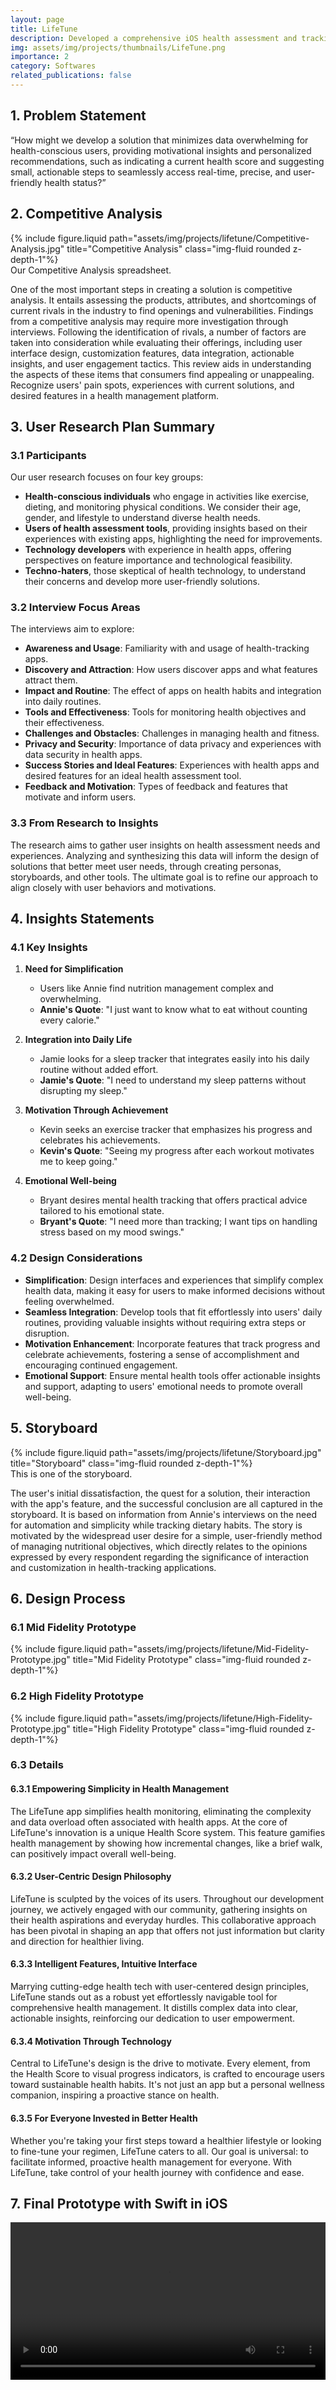 ```yaml
---
layout: page
title: LifeTune
description: Developed a comprehensive iOS health assessment and tracking app with SwiftUI and Swift.
img: assets/img/projects/thumbnails/LifeTune.png
importance: 2
category: Softwares
related_publications: false
---
```


## 1. Problem Statement

“How might we develop a solution that minimizes data overwhelming for health-conscious users, providing motivational insights and personalized recommendations, such as indicating a current health score and suggesting small, actionable steps to seamlessly access real-time, precise, and user-friendly health status?”

## 2. Competitive Analysis

<div class="row">
    <div class="col-sm mt-3 mt-md-0">
        {% include figure.liquid path="assets/img/projects/lifetune/Competitive-Analysis.jpg" title="Competitive Analysis" class="img-fluid rounded z-depth-1"%}
    </div>
</div>
<div class="caption">
    Our Competitive Analysis spreadsheet.
</div>

One of the most important steps in creating a solution is competitive analysis. It entails assessing the products, attributes, and shortcomings of current rivals in the industry to find openings and vulnerabilities. Findings from a competitive analysis may require more investigation through interviews. Following the identification of rivals, a number of factors are taken into consideration while evaluating their offerings, including user interface design, customization features, data integration, actionable insights, and user engagement tactics. This review aids in understanding the aspects of these items that consumers find appealing or unappealing. Recognize users' pain spots, experiences with current solutions, and desired features in a health management platform.

## 3. User Research Plan Summary

### 3.1 Participants

Our user research focuses on four key groups:

- **Health-conscious individuals** who engage in activities like exercise, dieting, and monitoring physical conditions. We consider their age, gender, and lifestyle to understand diverse health needs.
- **Users of health assessment tools**, providing insights based on their experiences with existing apps, highlighting the need for improvements.
- **Technology developers** with experience in health apps, offering perspectives on feature importance and technological feasibility.
- **Techno-haters**, those skeptical of health technology, to understand their concerns and develop more user-friendly solutions.

### 3.2 Interview Focus Areas

The interviews aim to explore:

- **Awareness and Usage**: Familiarity with and usage of health-tracking apps.
- **Discovery and Attraction**: How users discover apps and what features attract them.
- **Impact and Routine**: The effect of apps on health habits and integration into daily routines.
- **Tools and Effectiveness**: Tools for monitoring health objectives and their effectiveness.
- **Challenges and Obstacles**: Challenges in managing health and fitness.
- **Privacy and Security**: Importance of data privacy and experiences with data security in health apps.
- **Success Stories and Ideal Features**: Experiences with health apps and desired features for an ideal health assessment tool.
- **Feedback and Motivation**: Types of feedback and features that motivate and inform users.

### 3.3 From Research to Insights

The research aims to gather user insights on health assessment needs and experiences. Analyzing and synthesizing this data will inform the design of solutions that better meet user needs, through creating personas, storyboards, and other tools. The ultimate goal is to refine our approach to align closely with user behaviors and motivations.

## 4. Insights Statements

### 4.1 Key Insights

1. **Need for Simplification**

   - Users like Annie find nutrition management complex and overwhelming.
   - **Annie's Quote**: "I just want to know what to eat without counting every calorie."

2. **Integration into Daily Life**

   - Jamie looks for a sleep tracker that integrates easily into his daily routine without added effort.
   - **Jamie's Quote**: "I need to understand my sleep patterns without disrupting my sleep."

3. **Motivation Through Achievement**

   - Kevin seeks an exercise tracker that emphasizes his progress and celebrates his achievements.
   - **Kevin's Quote**: "Seeing my progress after each workout motivates me to keep going."

4. **Emotional Well-being**

   - Bryant desires mental health tracking that offers practical advice tailored to his emotional state.
   - **Bryant's Quote**: "I need more than tracking; I want tips on handling stress based on my mood swings."

### 4.2 Design Considerations

- **Simplification**: Design interfaces and experiences that simplify complex health data, making it easy for users to make informed decisions without feeling overwhelmed.
- **Seamless Integration**: Develop tools that fit effortlessly into users' daily routines, providing valuable insights without requiring extra steps or disruption.
- **Motivation Enhancement**: Incorporate features that track progress and celebrate achievements, fostering a sense of accomplishment and encouraging continued engagement.
- **Emotional Support**: Ensure mental health tools offer actionable insights and support, adapting to users' emotional needs to promote overall well-being.

## 5. Storyboard

<div class="row">
    <div class="col-sm mt-3 mt-md-0">
        {% include figure.liquid path="assets/img/projects/lifetune/Storyboard.jpg" title="Storyboard" class="img-fluid rounded z-depth-1"%}
    </div>
</div>
<div class="caption">
    This is one of the storyboard.
</div>

The user's initial dissatisfaction, the quest for a solution, their interaction with the app's feature, and the successful conclusion are all captured in the storyboard. It is based on information from Annie's interviews on the need for automation and simplicity while tracking dietary habits. The story is motivated by the widespread user desire for a simple, user-friendly method of managing nutritional objectives, which directly relates to the opinions expressed by every respondent regarding the significance of interaction and customization in health-tracking applications.

## 6. Design Process

### 6.1 Mid Fidelity Prototype

<div class="row">
    <div class="col-sm mt-3 mt-md-0">
        {% include figure.liquid path="assets/img/projects/lifetune/Mid-Fidelity-Prototype.jpg" title="Mid Fidelity Prototype" class="img-fluid rounded z-depth-1"%}
    </div>
</div>

### 6.2 High Fidelity Prototype

<div class="row">
    <div class="col-sm mt-3 mt-md-0">
        {% include figure.liquid path="assets/img/projects/lifetune/High-Fidelity-Prototype.jpg" title="High Fidelity Prototype" class="img-fluid rounded z-depth-1"%}
    </div>
</div>

### 6.3 Details

#### 6.3.1 Empowering Simplicity in Health Management

The LifeTune app simplifies health monitoring, eliminating the complexity and data overload often associated with health apps. At the core of LifeTune's innovation is a unique Health Score system. This feature gamifies health management by showing how incremental changes, like a brief walk, can positively impact overall well-being.

#### 6.3.2 User-Centric Design Philosophy

LifeTune is sculpted by the voices of its users. Throughout our development journey, we actively engaged with our community, gathering insights on their health aspirations and everyday hurdles. This collaborative approach has been pivotal in shaping an app that offers not just information but clarity and direction for healthier living.

#### 6.3.3 Intelligent Features, Intuitive Interface

Marrying cutting-edge health tech with user-centered design principles, LifeTune stands out as a robust yet effortlessly navigable tool for comprehensive health management. It distills complex data into clear, actionable insights, reinforcing our dedication to user empowerment.

#### 6.3.4 Motivation Through Technology

Central to LifeTune's design is the drive to motivate. Every element, from the Health Score to visual progress indicators, is crafted to encourage users toward sustainable health habits. It's not just an app but a personal wellness companion, inspiring a proactive stance on health.

#### 6.3.5 For Everyone Invested in Better Health

Whether you're taking your first steps toward a healthier lifestyle or looking to fine-tune your regimen, LifeTune caters to all. Our goal is universal: to facilitate informed, proactive health management for everyone. With LifeTune, take control of your health journey with confidence and ease.

## 7. Final Prototype with Swift in iOS

<video controls="" width="100%" style="max-height: 600px;">
  <source src="https://cdn.jsdelivr.net/gh/ZL-Asica/web-cdn@master/video/lifetune-demo.mp4" type="video/mp4">
  Your browser does not support the video tag.
</video>

